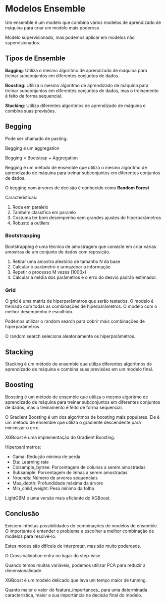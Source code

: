 # Modelos Ensemble

Um ensemble é um modelo que combina vários modelos de aprendizado de máquina para criar um modelo mais poderoso.

Modelo supervisionado, mas podemos aplicar em modelos não supervisionados.

## Tipos de Ensemble

**Bagging**: Utiliza o mesmo algoritmo de aprendizado de máquina para treinar subconjuntos em diferentes conjuntos de dados.

**Boosting**: Utiliza o mesmo algoritmo de aprendizado de máquina para treinar subconjuntos em diferentes conjuntos de dados, mas o treinamento é feito de forma sequencial.

**Stacking**: Utiliza diferentes algoritmos de aprendizado de máquina e combina suas previsões.

## Begging

Pode ser chamado de pasting.

Begging é um aggregation

Begging = Bootstrap + Aggregation

Begging é um método de ensemble que utiliza o mesmo algoritmo de aprendizado de máquina para treinar subconjuntos em diferentes conjuntos de dados.

O begging com árvores de decisão é conhecido como **Random Forest**

Características:
 
1. Roda em paralelo
2. Também classifica em paralelo
3. Costuma ter bom desempenho sem grandes ajustes de hiperparâmetros
4. Robusto a outliers

### Bootstrapping


Bootstrapping é uma técnica de amostragem que consiste em criar várias amostras de um conjunto de dados com reposição.

1. Retirar uma amostra aleatória de tamanho N da base
2. Calcular o parâmetro e armazenar a informação
3. Repetir o processo M vezes (1000x)
4. Calcular a média dos parâmetros e o erro do desvio padrão estimador.


### Grid

O grid é uma matriz de hiperparâmetros que serão testados. O modelo é treinado com todas as combinações de hiperparâmetros. O modelo com o melhor desempenho é escolhido.

Podemos utilizar o random search para cobrir mais combinações de hiperparâmetros.

O random search seleciona aleatoriamente os hiperparâmetros.

## Stacking

Stacking é um método de ensemble que utiliza diferentes algoritmos de aprendizado de máquina e combina suas previsões em um modelo final.

## Boosting

Boosting é um método de ensemble que utiliza o mesmo algoritmo de aprendizado de máquina para treinar subconjuntos em diferentes conjuntos de dados, mas o treinamento é feito de forma sequencial.

O Gradient Boosting é um dos algoritmos de boosting mais populares. Ele é um método de ensemble que utiliza o gradiente descendente para minimizar o erro. 

XGBoost é uma implementação do Gradient Boosting.

Hiperparâmetros:

* Gama: Redução minima de perda
* Eta: Learning rate
* Colsample_bytree: Porcentagem de colunas a serem amostradas
* Subsample: Porcentagem de linhas a serem amostradas
* Nrounds: Número de arvores sequenciais
* Max_depth: Profundidade máxima da árvore
* Min_child_weight: Peso mínimo da folha

LightGBM é uma versão mais eficiente do XGBoost.

## Conclusão

Existem infinitas possibilidades de combinações de modelos de ensemble. O importante é entender o problema e escolher a melhor combinação de modelos para resolvê-lo.

Estes modes são difíceis de interpretar, mas são muito poderosos.

O Cross validation entra no lugar do step-wise

Quando temos muitas variáveis, podemos utilizar PCA para reduzir a dimensionalidade.

XGBoost é um modelo delicado que leva um tempo maior de tunning.

Quanto maior o valor do feature_importances_ para uma determinada característica, maior a sua importância na decisão final do modelo.

